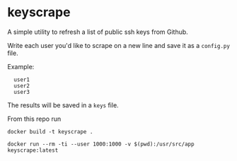 # keyscrape

A simple utility to refresh a list of public ssh keys from Github.

Write each user you'd like to scrape on a new line and save it as a ```config.py``` file.

Example:

```
  user1
  user2
  user3
```

The results will be saved in a ```keys``` file.


From this repo run

```docker build -t keyscrape .```

```docker run --rm -ti --user 1000:1000 -v $(pwd):/usr/src/app keyscrape:latest```